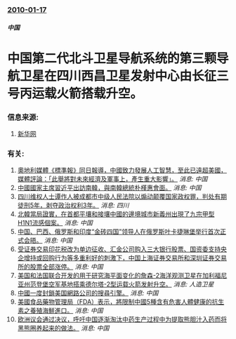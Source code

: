 ### [2010-01-17](/news/2010/01/17/index.md)

##### 中国
#  中国第二代北斗卫星导航系统的第三颗导航卫星在四川西昌卫星发射中心由长征三号丙运载火箭搭载升空。




### 信息来源:

1. [新华网](http://news.xinhuanet.com/tech/2010-01/17/content_12822644.htm)

### 有关:

1. [奧地利媒體《標準報》同日報導，中國致力發展人工智慧，至此已遠超美國，媒體評論：「此舉將對未來經濟及軍事上，產生重大影響」。](/zh/news/2018/08/22/奧地利媒體-標準報-同日報導-中國致力發展人工智慧-至此已遠超美國-媒體評論-此舉將對未來經濟及軍事上-產生重大影響.md) _消息: 中国_
2. [ 中國國家主席習近平出訪南韓，與南韓總統朴槿惠會面。](/zh/news/2014/07/3/中國國家主席習近平出訪南韓-與南韓總統朴槿惠會面.md) _消息: 中国_
3. [ 四川维权人士谭作人被成都市中级人民法院以煽动颠覆国家政权罪，判处有期徒刑5年，剥夺政治权利3年。](/zh/news/2010/02/9/四川维权人士谭作人被成都市中级人民法院以煽动颠覆国家政权罪-判处有期徒刑5年-剥夺政治权利3年.md) _消息: 四川_
4. [北韓當局證實，在首都平壤和接壤中國的邊境城市新義州出現了九宗甲型H1N1流感個案。](/zh/news/2009/12/9/北韓當局證實-在首都平壤和接壤中國的邊境城市新義州出現了九宗甲型H1N1流感個案.md) _消息: 中国_
5. [ 中国、巴西、俄罗斯和印度“金砖四国”领导人在俄罗斯叶卡捷琳堡举行首次正式会晤。](/zh/news/2009/06/16/中国-巴西-俄罗斯和印度-金砖四国-领导人在俄罗斯叶卡捷琳堡举行首次正式会晤.md) _消息: 中国_
6. [受证券交易印花税改为单边征收、汇金公司购入三大银行股票、国资委支持央企增持或回购行为等多重利好的刺激下，中国上海证券交易所和深圳证券交易所的股票全部涨停。](/zh/news/2008/09/19/受证券交易印花税改为单边征收-汇金公司购入三大银行股票-国资委支持央企增持或回购行为等多重利好的刺激下-中国上海证券交易.md) _消息: 中国_
7. [美国和法国联合开发的用于研究海平面变化的詹森-2海洋观测卫星在加利福尼亚州范登堡空军基地搭乘德尔塔-2型运载火箭发射升空。](/zh/news/2008/06/20/美国和法国联合开发的用于研究海平面变化的詹森-2海洋观测卫星在加利福尼亚州范登堡空军基地搭乘德尔塔-2型运载火箭发射升空.md) _消息: 人造卫星_
8. [中國一度封鎖美国網路公司的搜尋引擎。](/zh/news/2007/10/18/中國一度封鎖美国網路公司的搜尋引擎.md) _消息: 中国_
9. [美國食品藥物管理局（FDA）表示，將限制中國5種含有危害人體健康的抗生素之養殖海鮮進口。](/zh/news/2007/06/28/美國食品藥物管理局-FDA-表示-將限制中國5種含有危害人體健康的抗生素之養殖海鮮進口.md) _消息: 中国_
10. [欧洲议会通过决议，呼吁中国逐渐淘汰中药生产过程中为提取熊胆汁入药而将黑熊圈养起来的做法。](/zh/news/2006/01/11/欧洲议会通过决议-呼吁中国逐渐淘汰中药生产过程中为提取熊胆汁入药而将黑熊圈养起来的做法.md) _消息: 中国_
